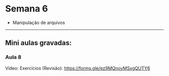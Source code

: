 Semana 6
============

* Manipulação de arquivos


---
## Mini aulas gravadas:

### Aula 8
Vídeo: 
Exercícios (Revisão): https://forms.gle/ez9MQnoyMSxgQUTY6